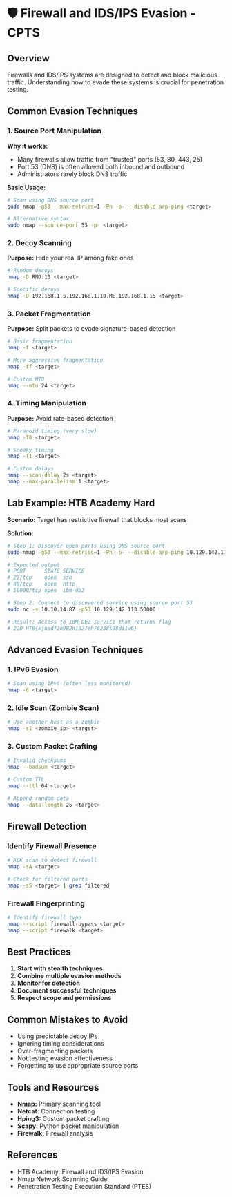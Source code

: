 # 🛡️ Firewall and IDS/IPS Evasion - CPTS

## **Overview**

Firewalls and IDS/IPS systems are designed to detect and block malicious traffic. Understanding how to evade these systems is crucial for penetration testing.

## **Common Evasion Techniques**

### **1. Source Port Manipulation**

**Why it works:**
- Many firewalls allow traffic from "trusted" ports (53, 80, 443, 25)
- Port 53 (DNS) is often allowed both inbound and outbound
- Administrators rarely block DNS traffic

**Basic Usage:**
```bash
# Scan using DNS source port
sudo nmap -g53 --max-retries=1 -Pn -p- --disable-arp-ping <target>

# Alternative syntax
sudo nmap --source-port 53 -p- <target>
```

### **2. Decoy Scanning**

**Purpose:** Hide your real IP among fake ones

```bash
# Random decoys
nmap -D RND:10 <target>

# Specific decoys
nmap -D 192.168.1.5,192.168.1.10,ME,192.168.1.15 <target>
```

### **3. Packet Fragmentation**

**Purpose:** Split packets to evade signature-based detection

```bash
# Basic fragmentation
nmap -f <target>

# More aggressive fragmentation
nmap -ff <target>

# Custom MTU
nmap --mtu 24 <target>
```

### **4. Timing Manipulation**

**Purpose:** Avoid rate-based detection

```bash
# Paranoid timing (very slow)
nmap -T0 <target>

# Sneaky timing
nmap -T1 <target>

# Custom delays
nmap --scan-delay 2s <target>
nmap --max-parallelism 1 <target>
```

## **Lab Example: HTB Academy Hard**

**Scenario:** Target has restrictive firewall that blocks most scans

**Solution:**
```bash
# Step 1: Discover open ports using DNS source port
sudo nmap -g53 --max-retries=1 -Pn -p- --disable-arp-ping 10.129.142.113

# Expected output:
# PORT      STATE SERVICE
# 22/tcp    open  ssh
# 80/tcp    open  http
# 50000/tcp open  ibm-db2

# Step 2: Connect to discovered service using source port 53
sudo nc -s 10.10.14.87 -p53 10.129.142.113 50000

# Result: Access to IBM Db2 service that returns flag
# 220 HTB{kjnsdf2n982n1827eh76238s98di1w6}
```

## **Advanced Evasion Techniques**

### **1. IPv6 Evasion**
```bash
# Scan using IPv6 (often less monitored)
nmap -6 <target>
```

### **2. Idle Scan (Zombie Scan)**
```bash
# Use another host as a zombie
nmap -sI <zombie_ip> <target>
```

### **3. Custom Packet Crafting**
```bash
# Invalid checksums
nmap --badsum <target>

# Custom TTL
nmap --ttl 64 <target>

# Append random data
nmap --data-length 25 <target>
```

## **Firewall Detection**

### **Identify Firewall Presence**
```bash
# ACK scan to detect firewall
nmap -sA <target>

# Check for filtered ports
nmap -sS <target> | grep filtered
```

### **Firewall Fingerprinting**
```bash
# Identify firewall type
nmap --script firewall-bypass <target>
nmap --script firewalk <target>
```

## **Best Practices**

1. **Start with stealth techniques**
2. **Combine multiple evasion methods**
3. **Monitor for detection**
4. **Document successful techniques**
5. **Respect scope and permissions**

## **Common Mistakes to Avoid**

- Using predictable decoy IPs
- Ignoring timing considerations
- Over-fragmenting packets
- Not testing evasion effectiveness
- Forgetting to use appropriate source ports

## **Tools and Resources**

- **Nmap:** Primary scanning tool
- **Netcat:** Connection testing
- **Hping3:** Custom packet crafting
- **Scapy:** Python packet manipulation
- **Firewalk:** Firewall analysis

## **References**

- HTB Academy: Firewall and IDS/IPS Evasion
- Nmap Network Scanning Guide
- Penetration Testing Execution Standard (PTES) 